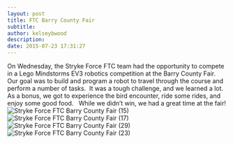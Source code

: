 ```yaml
---
layout: post
title: FTC Barry County Fair
subtitle:
author: kelseybwood
description:
date: 2015-07-23 17:31:27
---
```


On Wednesday, the Stryke Force FTC team had the opportunity to compete in a Lego Mindstorms EV3 robotics competition at the Barry County Fair.  Our goal was to build and program a robot to travel through the course and perform a number of tasks.  It was a tough challenge, and we learned a lot.  As a bonus, we got to experience the bird encounter, ride some rides, and enjoy some good food.   While we didn’t win, we had a great time at the fair! ![Stryke Force FTC Barry County Fair \(15\)](/wp-content/uploads/2015/07/Stryke-Force-FTC-Barry-County-Fair-15-1024x683.jpg) ![Stryke Force FTC Barry County Fair \(17\)](http://strykeforce.org/wp-content/uploads/2015/07/Stryke-Force-FTC-Barry-County-Fair-17-1024x683.jpg) ![Stryke Force FTC Barry County Fair \(29\)](http://strykeforce.org/wp-content/uploads/2015/07/Stryke-Force-FTC-Barry-County-Fair-29-1024x717.jpg) ![Stryke Force FTC Barry County Fair \(23\)](http://strykeforce.org/wp-content/uploads/2015/07/Stryke-Force-FTC-Barry-County-Fair-23-1024x576.jpg)
